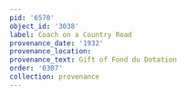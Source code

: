 ```yaml
---
pid: '6570'
object_id: '3038'
label: Coach on a Country Road
provenance_date: '1932'
provenance_location:
provenance_text: Gift of Fond du Dotation
order: '0307'
collection: provenance
---
```

